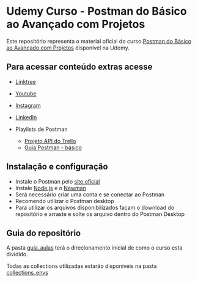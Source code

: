# Udemy Curso - Postman do Básico ao Avançado com Projetos
Este repositório representa o material oficial do curso [Postman do Básico ao Avançado com Projetos](https://www.udemy.com/course/postman-do-basico-ao-avancado-com-projetos/?referralCode=3ED49D8F294C92F0B8A1) disponível na Udemy.

## Para acessar conteúdo extras acesse

- [Linktree](https://linktr.ee/qagesmachado)
- [Youtube](https://www.youtube.com/@qagesmachado)
- [Instagram](https://www.instagram.com/qagesmachado/)
- [LinkedIn](https://www.linkedin.com/in/qagesmachado/)

- Playlists de Postman
    - [Projeto API do Trello](https://www.youtube.com/playlist?list=PLVQdoQTyi01gfbJEseu7v-ctgOMTL_jLy)
    - [Guia Postman - básico](https://www.youtube.com/playlist?list=PLVQdoQTyi01iRnGqoIawDKAoo3RIXSoQg)

## Instalação e configuração
- Instale o Postman pelo [site oficial](https://www.postman.com/)
- Instale [Node.js](https://nodejs.org/en/download/package-manager/) e o [Newman](https://learning.postman.com/docs/collections/using-newman-cli/installing-running-newman/)
- Será necessário criar uma conta e se conectar ao Postman
- Recomendo utilizar o Postman desktop
- Para utilizar os arquivos disponibilizados façam o download do repositório e arraste e solte os arquivo dentro do Postman Desktop

## Guia do repositório
A pasta [guia_aulas](./guia_aulas) terá o direcionamento inicial de como o curso esta dividido.

Todas as collections utilizadas estarão disponíveis na pasta [collections_envs](./collections_envs)